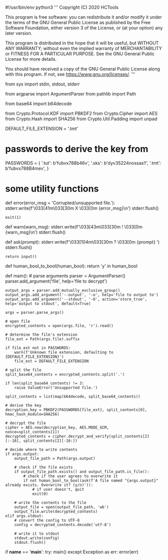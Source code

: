 #!/usr/bin/env python3
'''
Copyright (C) 2020  HCTools

This program is free software: you can redistribute it and/or modify
it under the terms of the GNU General Public License as published by
the Free Software Foundation, either version 3 of the License, or
(at your option) any later version.

This program is distributed in the hope that it will be useful,
but WITHOUT ANY WARRANTY; without even the implied warranty of
MERCHANTABILITY or FITNESS FOR A PARTICULAR PURPOSE.  See the
GNU General Public License for more details.

You should have received a copy of the GNU General Public License
along with this program.  If not, see <https://www.gnu.org/licenses/>.
'''

from sys import stdin, stdout, stderr

from argparse import ArgumentParser
from pathlib import Path

from base64 import b64decode

from Crypto.Protocol.KDF import PBKDF2
from Crypto.Cipher import AES
from Crypto.Hash import SHA256
from Crypto.Util.Padding import unpad

DEFAULT_FILE_EXTENSION = '.tmt'

# passwords to derive the key from
PASSWORDS = {
    '.tut': b'fubvx788b46v',
    '.sks': b'dyv35224nossas!!',
    '.tmt': b'fubvx788B4mev',
}

# some utility functions
def error(error_msg = 'Corrupted/unsupported file.'):
    stderr.write(f'\033[41m\033[30m X \033[0m {error_msg}\n')
    stderr.flush()

    exit(1)

def warn(warn_msg):
    stderr.write(f'\033[43m\033[30m ! \033[0m {warn_msg}\n')
    stderr.flush()

def ask(prompt):
    stderr.write(f'\033[104m\033[30m ? \033[0m {prompt} ')
    stderr.flush()

    return input()

def human_bool_to_bool(human_bool):
    return 'y' in human_bool

def main():
    # parse arguments
    parser = ArgumentParser()
    parser.add_argument('file', help='file to decrypt')

    output_args = parser.add_mutually_exclusive_group()
    output_args.add_argument('--output', '-o', help='file to output to')
    output_args.add_argument('--stdout', '-O', action='store_true', help='output to stdout', default=True)

    args = parser.parse_args()

    # open file
    encrypted_contents = open(args.file, 'r').read()

    # determine the file's extension
    file_ext = Path(args.file).suffix
    
    if file_ext not in PASSWORDS:
        warn(f'Unknown file extension, defaulting to {DEFAULT_FILE_EXTENSION}')
        file_ext = DEFAULT_FILE_EXTENSION

    # split the file
    split_base64_contents = encrypted_contents.split('.')

    if len(split_base64_contents) != 3:
        raise ValueError('Unsupported file.')

    split_contents = list(map(b64decode, split_base64_contents))

    # derive the key
    decryption_key = PBKDF2(PASSWORDS[file_ext], split_contents[0], hmac_hash_module=SHA256)

    # decrypt the file
    cipher = AES.new(decryption_key, AES.MODE_GCM, nonce=split_contents[1])
    decrypted_contents = cipher.decrypt_and_verify(split_contents[2][:-16], split_contents[2][-16:])

    # decide where to write contents
    if args.output:
        output_file_path = Path(args.output)

        # check if the file exists
        if output_file_path.exists() and output_file_path.is_file():
            # check if the user agrees to overwrite it
            if not human_bool_to_bool(ask(f'A file named "{args.output}" already exists. Overwrite it? (y/n)')):
                # if user doesn't, quit
                exit(0)
        
        # write the contents to the file
        output_file = open(output_file_path, 'wb')
        output_file.write(decrypted_contents)
    elif args.stdout:
        # convert the config to UTF-8
        config = decrypted_contents.decode('utf-8')

        # write it to stdout
        stdout.write(config)
        stdout.flush()

if __name__ == '__main__':
    try:
        main()
    except Exception as err:
        error(err)
